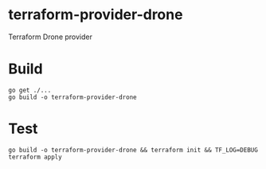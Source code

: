# terraform-provider-drone
Terraform Drone provider

# Build
```
go get ./...
go build -o terraform-provider-drone
```

# Test
```
go build -o terraform-provider-drone && terraform init && TF_LOG=DEBUG terraform apply
```
